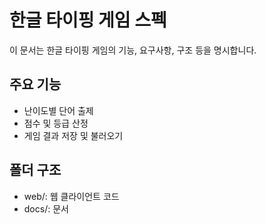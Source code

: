 # 한글 타이핑 게임 스펙

이 문서는 한글 타이핑 게임의 기능, 요구사항, 구조 등을 명시합니다.

## 주요 기능
- 난이도별 단어 출제
- 점수 및 등급 산정
- 게임 결과 저장 및 불러오기

## 폴더 구조
- web/: 웹 클라이언트 코드
- docs/: 문서
